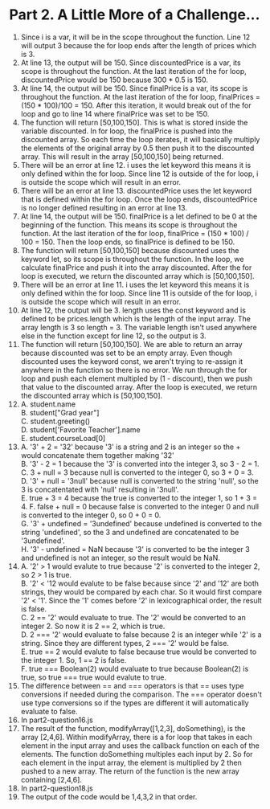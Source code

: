 # Part 2. A Little More of a Challenge...
1. Since i is a var, it will be in the scope throughout the function. Line 12 will output 3 because the for loop ends after the length of prices which is 3.
2. At line 13, the output will be 150. Since discountedPrice is a var, its scope is throughout the function. At the last iteration of the for loop, discountedPrice would be 150 because 300 * 0.5 is 150.
3. At line 14, the output will be 150. Since finalPrice is a var, its scope is throughout the function. At the last iteration of the for loop, finalPrices = (150 * 100)/100 = 150. After this iteration, it would break out of the for loop and go to line 14 where finalPrice was set to be 150.
4. The function will return [50,100,150]. This is what is stored inside the variable discounted. In for loop, the finalPrice is pushed into the discounted array. So each time the loop iterates, it will basically multiply the elements of the original array by 0.5 then push it to the discounted array. This will result in the array [50,100,150] being returned.
5. There will be an error at line 12. i uses the let keyword this means it is only defined within the for loop. Since line 12 is outside of the for loop, i is outside the scope which will result in an error.
6. There will be an error at line 13. discountedPrice uses the let keyword that is defined within the for loop. Once the loop ends, discountedPrice is no longer defined resulting in an error at line 13.
7. At line 14, the output will be 150. finalPrice is a let defined to be 0 at the beginning of the function. This means its scope is throughout the function. At the last iteration of the for loop, finalPrice = (150 * 100) / 100 = 150. Then the loop ends, so finalPrice is defined to be 150.
8. The function will return [50,100,150] because discounted uses the keyword let, so its scope is throughout the function. In the loop, we calculate finalPrice and push it into the array discounted. After the for loop is executed, we return the discounted array which is [50,100,150].
9. There will be an error at line 11. i uses the let keyword  this means it is only defined within the for loop. Since line 11 is outside of the for loop, i is outside the scope which will result in an error.
10. At line 12, the output will be 3. length uses the const keyword and is defined to be prices.length which is the length of the input array. The array length is 3 so length = 3. The variable length isn't used anywhere else in the function except for line 12, so the output is 3.
11. The function will return [50,100,150]. We are able to return an array because discounted was set to be an empty array. Even though discounted uses the keyword const, we aren't trying to re-assign it anywhere in the function so there is no error. We run through the for loop and push each element multipled by (1 - discount), then we push that value to the discounted array. After the loop is executed, we return the discounted array which is [50,100,150].
12. A. student.name <br>
    B. student["Grad year"] <br>
    C. student.greeting() <br>
    D. student['Favorite Teacher'].name <br>
    E. student.courseLoad[0] <br>
13. A. '3' + 2 = '32' because '3' is a string and 2 is an integer so the + would concatenate them together making '32' <br>
    B. '3' - 2 = 1 because the '3' is converted into the integer 3, so 3 - 2 = 1. <br>
    C. 3 + null = 3 because null is converted to the integer 0, so 3 + 0 = 3. <br>
    D. '3' + null = '3null' because null is converted to the string 'null', so the 3 is concatentated with 'null' resulting in '3null'. <br>
    E. true + 3 = 4 because the true is converted to the integer 1, so 1 + 3 = 4.
    F. false + null = 0 because false is converted to the integer 0 and null is converted to the integer 0, so 0 + 0 = 0. <br>
    G. '3' + undefined = '3undefined' because undefined is converted to the string 'undefined', so the 3 and undefined are concatenated to be '3undefined'. <br>
    H. '3' - undefined = NaN because '3' is converted to be the integer 3 and undefined is not an integer, so the result would be NaN.<br>
14. A. '2' > 1 would evalute to true because '2' is converted to the integer 2, so 2 > 1 is true. <br>
    B. '2' < '12 would evalute to be false because since '2' and '12' are both strings, they would be compared by each char. So it would first compare '2' < '1'. Since the '1' comes before '2' in lexicographical order, the result is false. <br>
    C. 2 == '2' would evaluate to true. The '2' would be converted to an integer 2. So now it is 2 == 2, which is true. <br>
    D. 2 === '2' would evaluate to false because 2 is an integer while '2' is a string. Since they are different types, 2 === '2' would be false. <br>
    E. true == 2 would evalute to false because true would be converted to the integer 1. So, 1 == 2 is false. <br>
    F. true === Boolean(2) would evaluate to true because Boolean(2) is true, so true === true would evalute to true.
15. The difference between == and === operators is that == uses type conversions if needed during the comparison. The === operator doesn't use type conversions so if the types are different it will automatically evaluate to false.
16. In part2-question16.js
17. The result of the function, modifyArray([1,2,3], doSomething), is the array [2,4,6]. Within modifyArray, there is a for loop that takes in each element in the input array and uses the callback function on each of the elements. The function doSomething multiples each input by 2. So for each element in the input array, the element is multiplied by 2 then pushed to a new array. The return of the function is the new array containing [2,4,6].
18. In part2-question18.js
19. The output of the code would be 1,4,3,2 in that order.
